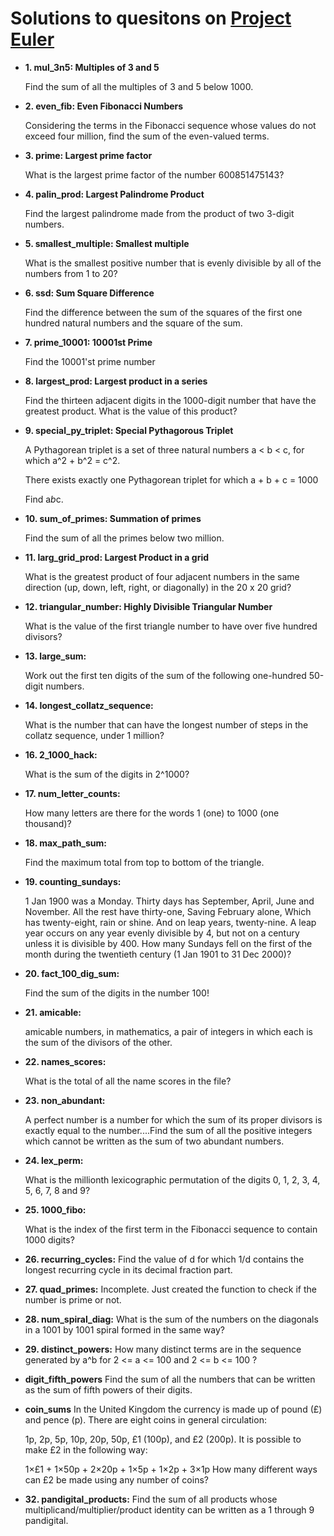 # Solutions to quesitons on [Project Euler](https://projecteuler.net/archives)
- **1. mul_3n5: Multiples of 3 and 5**

  Find the sum of all the multiples of 3 and 5 below 1000.

- **2. even_fib: Even Fibonacci Numbers**

  Considering the terms in the Fibonacci sequence whose values do not exceed four million, find the sum of the even-valued terms.

- **3. prime: Largest prime factor**

  What is the largest prime factor of the number 600851475143?

- **4. palin_prod: Largest Palindrome Product**

  Find the largest palindrome made from the product of two 3-digit numbers.
  
- **5. smallest_multiple: Smallest multiple**

  What is the smallest positive number that is evenly divisible by all of the numbers from 1 to 20?

- **6. ssd: Sum Square Difference**

  Find the difference between the sum of the squares of the first one hundred natural numbers and the square of the sum.

- **7. prime_10001: 10001st Prime**

  Find the 10001'st prime number

- **8. largest_prod: Largest product in a series**

  Find the thirteen adjacent digits in the 1000-digit number that have the greatest product. What is the value of this product?

- **9. special_py_triplet: Special Pythagorous Triplet**

  A Pythagorean triplet is a set of three natural numbers a < b < c, for which a^2 + b^2 = c^2.

  There exists exactly one Pythagorean triplet for which a + b + c = 1000

  Find a*b*c.

- **10. sum_of_primes: Summation of primes**

  Find the sum of all the primes below two million.

- **11. larg_grid_prod: Largest Product in a grid**

  What is the greatest product of four adjacent numbers in the same direction (up, down, left, right, or diagonally) in the 20 x 20 grid?

- **12. triangular_number: Highly Divisible Triangular Number**

  What is the value of the first triangle number to have over five hundred divisors?

- **13. large_sum:**

  Work out the first ten digits of the sum of the following one-hundred 50-digit numbers.

- **14. longest_collatz_sequence:**

  What is the number that can have the longest number of steps in the collatz sequence, under 1 million?

- **16. 2_1000_hack:**

  What is the sum of the digits in 2^1000?

- **17. num_letter_counts:**

  How many letters are there for the words 1 (one) to 1000 (one thousand)?

- **18. max_path_sum:**

  Find the maximum total from top to bottom of the triangle.

- **19. counting_sundays:**

  1 Jan 1900 was a Monday. Thirty days has September, April, June and November. All the rest have thirty-one, Saving February alone, Which has twenty-eight, rain or shine. And on leap years, twenty-nine. A leap year occurs on any year evenly divisible by 4, but not on a century unless it is divisible by 400. How many Sundays fell on the first of the month during the twentieth century (1 Jan 1901 to 31 Dec 2000)?

- **20. fact_100_dig_sum:**

  Find the sum of the digits in the number 100!

- **21. amicable:**

  amicable numbers, in mathematics, a pair of integers in which each is the sum of the divisors of the other.

- **22. names_scores:**

  What is the total of all the name scores in the file?

- **23. non_abundant:**

  A perfect number is a number for which the sum of its proper divisors is exactly equal to the number....Find the sum of all the positive integers which cannot be written as the sum of two abundant numbers.

- **24. lex_perm:**

  What is the millionth lexicographic permutation of the digits 0, 1, 2, 3, 4, 5, 6, 7, 8 and 9?

- **25. 1000_fibo:**

  What is the index of the first term in the Fibonacci sequence to contain 1000 digits?

- **26. recurring_cycles:**
  Find the value of d for which 1/d contains the longest recurring cycle in its decimal fraction part.

- **27. quad_primes:**
  Incomplete. Just created the function to check if the number is prime or not.

- **28. num_spiral_diag:**
  What is the sum of the numbers on the diagonals in a 1001 by 1001 spiral formed in the same way?

- **29. distinct_powers:**
  How many distinct terms are in the sequence generated by a^b for 2 <= a <= 100 and 2 <= b <= 100 ?

- **digit_fifth_powers**
  Find the sum of all the numbers that can be written as the sum of fifth powers of their digits.

- **coin_sums**
  In the United Kingdom the currency is made up of pound (£) and pence (p). There are eight coins in general circulation:

  1p, 2p, 5p, 10p, 20p, 50p, £1 (100p), and £2 (200p).
  It is possible to make £2 in the following way:

  1×£1 + 1×50p + 2×20p + 1×5p + 1×2p + 3×1p
  How many different ways can £2 be made using any number of coins?

- **32. pandigital_products:**
  Find the sum of all products whose multiplicand/multiplier/product identity can be written as a 1 through 9 pandigital.